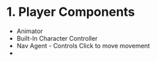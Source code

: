 # 1. Player Components
- Animator
- Built-In Character Controller
- Nav Agent - Controls Click to move movement
- 